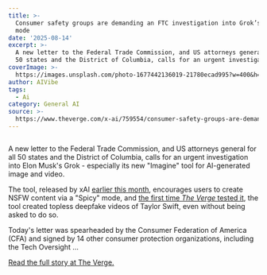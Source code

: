 ```yaml
---
title: >-
  Consumer safety groups are demanding an FTC investigation into Grok’s ‘Spicy’
  mode
date: '2025-08-14'
excerpt: >-
  A new letter to the Federal Trade Commission, and US attorneys general for all
  50 states and the District of Columbia, calls for an urgent investigati...
coverImage: >-
  https://images.unsplash.com/photo-1677442136019-21780ecad995?w=400&h=200&fit=crop&auto=format
author: AIVibe
tags:
  - Ai
category: General AI
source: >-
  https://www.theverge.com/x-ai/759554/consumer-safety-groups-are-demanding-an-ftc-investigation-into-groks-spicy-mode-elon-musk-grok-imagine-xai
---
```


											

						
<figure>

<img alt="" data-caption="" data-portal-copyright="" data-has-syndication-rights="1" src="https://platform.theverge.com/wp-content/uploads/sites/2/2025/08/Grok-Imagine-Taylor-Swift-video-deepfakes.png?quality=90&#038;strip=all&#038;crop=0,0,100,100" />
	<figcaption>
		</figcaption>
</figure>
<p class="has-text-align-none">A new letter to the Federal Trade Commission, and US attorneys general for all 50 states and the District of Columbia, calls for an urgent investigation into Elon Musk's Grok - especially its new "Imagine" tool for AI-generated image and video. </p>
<p class="has-text-align-none">The tool, released by xAI <a href="https://www.theverge.com/news/718795/xai-grok-imagine-video-generator-spicy-mode">earlier this month</a>, encourages users to create NSFW content via a "Spicy" mode, and <a href="https://www.theverge.com/report/718975/xai-grok-imagine-taylor-swifty-deepfake-nudes">the first time <em>The Verge</em> tested it</a>, the tool created topless deepfake videos of Taylor Swift, even without being asked to do so.</p>
<p class="has-text-align-none">Today's letter was spearheaded by the Consumer Federation of America (CFA) and signed by 14 other consumer protection organizations, including the Tech Oversight  …</p>
<p><a href="https://www.theverge.com/x-ai/759554/consumer-safety-groups-are-demanding-an-ftc-investigation-into-groks-spicy-mode-elon-musk-grok-imagine-xai">Read the full story at The Verge.</a></p>
						
									
